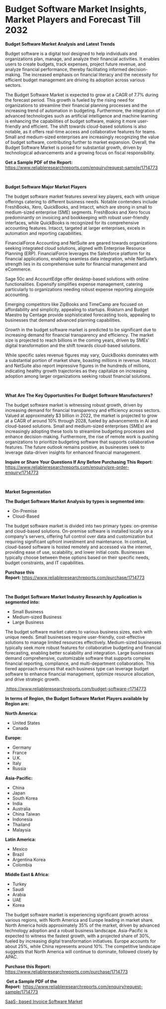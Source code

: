 <p><h1>Budget Software Market Insights, Market Players and Forecast Till 2032</h1></p><p><strong>Budget Software Market Analysis and Latest Trends</strong></p>
<p><p>Budget software is a digital tool designed to help individuals and organizations plan, manage, and analyze their financial activities. It enables users to create budgets, track expenses, project future revenue, and analyze financial performance, thereby facilitating informed decision-making. The increased emphasis on financial literacy and the necessity for efficient budget management are driving its adoption across various sectors.</p><p>The Budget Software Market is expected to grow at a CAGR of 7.7% during the forecast period. This growth is fueled by the rising need for organizations to streamline their financial planning processes and the increasing trend of automation in budgeting. Furthermore, the integration of advanced technologies such as artificial intelligence and machine learning is enhancing the capabilities of budget software, making it more user-friendly and efficient. The shift towards cloud-based solutions is also notable, as it offers real-time access and collaborative features for teams. Small and medium-sized enterprises are increasingly recognizing the value of budget software, contributing further to market expansion. Overall, the Budget Software Market is poised for substantial growth, driven by technological advancements and a growing focus on fiscal responsibility.</p></p>
<p><strong>Get a Sample PDF of the Report:&nbsp;</strong> <a href="https://www.reliableresearchreports.com/enquiry/request-sample/1714773?utm_campaign=83&utm_medium=2&utm_source=Github&utm_content=ia&utm_term=11012025&utm_id=budget-software">https://www.reliableresearchreports.com/enquiry/request-sample/1714773</a></p>
<p>&nbsp;</p>
<p><strong>Budget Software Major Market Players</strong></p>
<p><p>The budget software market features several key players, each with unique offerings catering to different business needs. Notable contenders include FreshBooks, Xero, QuickBooks, and Intacct, which are strong in small to medium-sized enterprise (SME) segments. FreshBooks and Xero focus predominantly on invoicing and bookkeeping with robust user-friendly interfaces, while QuickBooks is recognized for its comprehensive accounting features. Intacct, targeted at larger enterprises, excels in automation and reporting capabilities.</p><p>FinancialForce Accounting and NetSuite are geared towards organizations seeking integrated cloud solutions, aligned with Enterprise Resource Planning (ERP). FinancialForce leverages the Salesforce platform for its financial applications, enabling seamless data integration, while NetSuite’s strength lies in its comprehensive suite for financial management and eCommerce.</p><p>Sage 50c and AccountEdge offer desktop-based solutions with online functionalities. Expensify simplifies expense management, catering particularly to organizations needing robust expense reporting alongside accounting.</p><p>Emerging competitors like ZipBooks and TimeCamp are focused on affordability and simplicity, appealing to startups. Riskturn and Budget Maestro by Centage provide sophisticated forecasting tools, appealing to businesses that demand advanced planning capabilities.</p><p>Growth in the budget software market is predicted to be significant due to increasing demand for financial transparency and efficiency. The market size is projected to reach billions in the coming years, driven by SMEs' digital transformation and the shift towards cloud-based solutions.</p><p>While specific sales revenue figures may vary, QuickBooks dominates with a substantial portion of market share, boasting millions in revenue. Intacct and NetSuite also report impressive figures in the hundreds of millions, indicating healthy growth trajectories as they capitalize on increasing adoption among larger organizations seeking robust financial solutions.</p></p>
<p>&nbsp;</p>
<p><strong>What Are The Key Opportunities For Budget Software Manufacturers?</strong></p>
<p><p>The budget software market is witnessing robust growth, driven by increasing demand for financial transparency and efficiency across sectors. Valued at approximately $3 billion in 2022, the market is projected to grow at a CAGR of around 10% through 2028, fueled by advancements in AI and cloud-based solutions. Small and medium-sized enterprises (SMEs) are increasingly adopting these tools to streamline budgeting processes and enhance decision-making. Furthermore, the rise of remote work is pushing organizations to prioritize budgeting software that supports collaborative features. The future outlook remains positive, as businesses seek to leverage data-driven insights for enhanced financial management.</p></p>
<p><strong>Inquire or Share Your Questions If Any Before Purchasing This Report:</strong> <a href="https://www.reliableresearchreports.com/enquiry/pre-order-enquiry/1714773?utm_campaign=83&utm_medium=2&utm_source=Github&utm_content=ia&utm_term=11012025&utm_id=budget-software">https://www.reliableresearchreports.com/enquiry/pre-order-enquiry/1714773</a></p>
<p>&nbsp;</p>
<p><strong>Market Segmentation</strong></p>
<p><strong>The Budget Software Market Analysis by types is segmented into:</strong></p>
<p><ul><li>On-Premise</li><li>Cloud-Based</li></ul></p>
<p><p>The budget software market is divided into two primary types: on-premise and cloud-based solutions. On-premise software is installed locally on a company's servers, offering full control over data and customization but requiring significant upfront investment and maintenance. In contrast, cloud-based software is hosted remotely and accessed via the internet, providing ease of use, scalability, and lower initial costs. Businesses typically choose between these options based on their specific needs, budget constraints, and IT capabilities.</p></p>
<p><strong>Purchase this Report:&nbsp;</strong><a href="https://www.reliableresearchreports.com/purchase/1714773?utm_campaign=83&utm_medium=2&utm_source=Github&utm_content=ia&utm_term=11012025&utm_id=budget-software">https://www.reliableresearchreports.com/purchase/1714773</a></p>
<p>&nbsp;</p>
<p><strong>The Budget Software Market Industry Research by Application is segmented into:</strong></p>
<p><ul><li>Small Business</li><li>Medium-sized Business</li><li>Large Business</li></ul></p>
<p><p>The budget software market caters to various business sizes, each with unique needs. Small businesses require user-friendly, cost-effective solutions to manage limited resources effectively. Medium-sized businesses typically seek more robust features for collaborative budgeting and financial forecasting, enabling better scalability and integration. Large businesses demand comprehensive, customizable software that supports complex financial reporting, compliance, and multi-department collaboration. This tiered approach ensures that each business type can leverage budget software to enhance financial management, optimize resource allocation, and drive strategic growth.</p></p>
<p><a href="https://www.reliableresearchreports.com/budget-software-r1714773?utm_campaign=83&utm_medium=2&utm_source=Github&utm_content=ia&utm_term=11012025&utm_id=budget-software">&nbsp;https://www.reliableresearchreports.com/budget-software-r1714773</a></p>
<p><strong>In terms of Region, the Budget Software Market Players available by Region are:</strong></p>
<p>
    <p> <strong> North America: </strong>
        <ul>
            <li>United States</li>
            <li>Canada</li>
        </ul>
        </p> 
    <p> <strong> Europe: </strong>
        <ul>
            <li>Germany</li>
            <li>France</li>
            <li>U.K.</li>
            <li>Italy</li>
            <li>Russia</li>
        </ul>
        </p> 
    <p> <strong> Asia-Pacific: </strong>
        <ul>
            <li>China</li>
            <li>Japan</li>
            <li>South Korea</li>
            <li>India</li>
            <li>Australia</li>
            <li>China Taiwan</li>
            <li>Indonesia</li>
            <li>Thailand</li>
            <li>Malaysia</li>
        </ul>
        </p> 
    <p> <strong> Latin America: </strong>
        <ul>
            <li>Mexico</li>
            <li>Brazil</li>
            <li>Argentina Korea</li>
            <li>Colombia</li>
        </ul>
        </p> 
    <p> <strong> Middle East & Africa: </strong>
        <ul>
            <li>Turkey</li>
            <li>Saudi</li>
            <li>Arabia</li>
            <li>UAE</li>
            <li>Korea</li>
        </ul>
    </p>
    </p>
<p><p>The budget software market is experiencing significant growth across various regions, with North America and Europe leading in market share. North America holds approximately 35% of the market, driven by advanced technology adoption and a robust business landscape. Asia-Pacific is expected to witness the fastest growth, with a projected share of 30%, fueled by increasing digital transformation initiatives. Europe accounts for about 25%, while China represents around 10%. The competitive landscape suggests that North America will continue to dominate, followed closely by APAC.</p></p>
<p><strong>Purchase this Report: </strong><a href="https://www.reliableresearchreports.com/purchase/1714773?utm_campaign=83&utm_medium=2&utm_source=Github&utm_content=ia&utm_term=11012025&utm_id=budget-software">https://www.reliableresearchreports.com/purchase/1714773</a></p>
<p>&nbsp;<strong>Get a Sample PDF of the Report:&nbsp;&nbsp;</strong><a href="https://www.reliableresearchreports.com/enquiry/request-sample/1714773?utm_campaign=83&utm_medium=2&utm_source=Github&utm_content=ia&utm_term=11012025&utm_id=budget-software">https://www.reliableresearchreports.com/enquiry/request-sample/1714773</a></p>
<p><strong></strong></p>
<p><p><a href="https://github.com/mharielmesa/Market-Research-Report-List-5/blob/main/saas-based-invoice-software-market.md?utm_campaign=83&utm_medium=2&utm_source=Github&utm_content=ia&utm_term=11012025&utm_id=budget-software">SaaS- based Invoice Software Market</a></p></p>